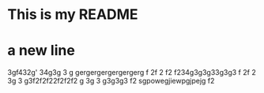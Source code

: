 # This is my README
# a new line


3gf432g'
34g3g
3
g
gergergergergergerg
f
2f
2
f2
f234g3g3g33g3g3
f
2f
2
3g
3
g3f2f2f22f2f2f2
g
3g
3
g3g3g3
f2
sgpowegjiewpgjpejg
f2
